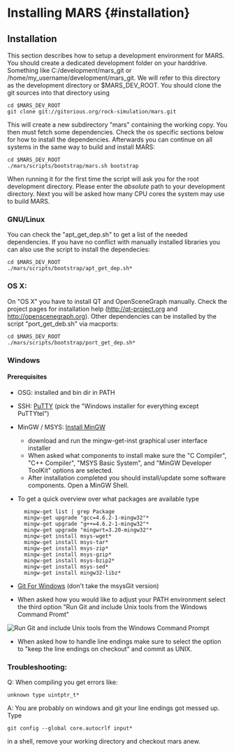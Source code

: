Installing MARS {#installation}
===============

## Installation

This section describes how to setup a development environment for MARS.
You should create a dedicated development folder on your harddrive.
Something like C:/development/mars_git or /home/my_username/development/mars_git.
We will refer to this directory as the development directory or $MARS_DEV_ROOT.
You should clone the git sources into that directory using

    cd $MARS_DEV_ROOT
    git clone git://gitorious.org/rock-simulation/mars.git
    
This will create a new subdirectory "mars" containing the working copy.
You then must fetch some dependencies. Check the os specific sections below for how to install the dependencies. Afterwards you can continue on all systems in the same way to build and install MARS:

    cd $MARS_DEV_ROOT
    ./mars/scripts/bootstrap/mars.sh bootstrap
    
When running it for the first time the script will ask you for the root development directory. Please enter the *absolute* path to your development directory. Next you will be asked how many CPU cores the system may use to build MARS.

### GNU/Linux

You can check the "apt_get_dep.sh" to get a list of the needed dependencies. If you have no conflict with manually installed libraries you can also use the script to install the dependecies:

    cd $MARS_DEV_ROOT
    ./mars/scripts/bootstrap/apt_get_dep.sh*

### OS X:

On "OS X" you have to install QT and OpenSceneGraph manually. Check the project pages for installation help (http://qt-project.org and http://openscenegraph.org).
Other dependencies can be installed by the script "port_get_deb.sh" via macports:

    cd $MARS_DEV_ROOT
    ./mars/scripts/bootstrap/port_get_dep.sh*
    
    
### Windows

#### Prerequisites

* OSG: installed and bin dir in PATH
* SSH: [PuTTY](http://www.chiark.greenend.org.uk/~sgtatham/putty/)
  (pick the "Windows installer for everything except PuTTYtel")
* MinGW / MSYS: [Install MinGW](http://mingw.org/wiki/Getting_Started)
    - download and run the mingw-get-inst graphical user interface installer
    - When asked what components to install make sure the "C Compiler", "C++ Compiler", "MSYS Basic System", and "MinGW Developer ToolKit" options are selected.
    - After installation completed you should install/update some software components. Open a MinGW Shell.
* To get a quick overview over what packages are available type

        mingw-get list | grep Package 
        mingw-get upgrade "gcc=4.6.2-1-mingw32"*
        mingw-get upgrade "g++=4.6.2-1-mingw32"*
        mingw-get upgrade "mingwrt=3.20-mingw32"*
        mingw-get install msys-wget*
        mingw-get install msys-tar*
        mingw-get install msys-zip*
        mingw-get install msys-gzip*
        mingw-get install msys-bzip2*
        mingw-get install msys-sed*
        mingw-get install mingw32-libz*
    
* [Git For Windows](http://msysgit.github.com/)
  (don't take the msysGit version)
* When asked how you would like to adjust your PATH environment select the third option "Run Git and include Unix tools from the Windows Command Promt"

![Run Git and include Unix tools from the Windows Command Prompt](/images/install/git_for_windows_adjust_PATH.PNG)

* When asked how to handle line endings make sure to select the option to "keep the line endings on checkout" and commit as UNIX.
  
### Troubleshooting:

Q: When compiling you get errors like: 

    unknown type uintptr_t*

A: You are probably on windows and git your line endings got messed up. Type

    git config --global core.autocrlf input*
    
in a shell, remove your working directory and checkout mars anew.
